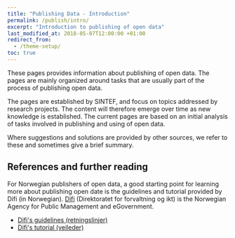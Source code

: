 ```yaml
---
title: "Publishing Data - Introduction"
permalink: /publish/intro/
excerpt: "Introduction to publishing of open data"
last_modified_at: 2018-05-07T12:00:00 +01:00
redirect_from:
  - /theme-setup/
toc: true
---
```


These pages provides information about publishing of open data. The pages are mainly organized around tasks that are usually part of the process of publishing open data. 

The pages are established by SINTEF, and focus on topics addressed by research projects. The content will therefore emerge over time as new knowledge is established. The current pages are based on an initial analysis of tasks involved in publishing and using of open data.

Where suggestions and solutions are provided by other sources, we refer to these and sometimes give a brief summary.

## References and further reading

For Norwegian publishers of open data, a good starting point for learning more about publishing open date is the guidelines and tutorial provided by Difi (in Norwegian). [Difi](https://www.difi.no/om-difi/about-difi) (Direktoratet for forvaltning og ikt) is the Norwegian Agency for Public Management and eGovernment. 

- [Difi's guidelines (retningslinjer)](https://data.norge.no/retningslinjer-ved-tilgjengeliggjøring-av-offentlige-data)
- [Difi's tutorial (veileder)](https://doc.difi.no/data/veileder-apne-data/)

